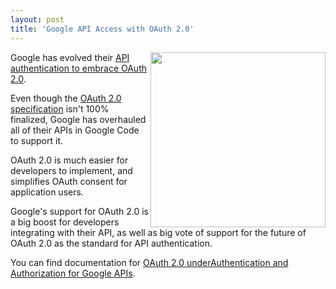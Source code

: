 ```yaml
---
layout: post
title: 'Google API Access with OAuth 2.0'
---
```

<img src="http://3.bp.blogspot.com/-ruRNTrvU__M/TX5Rrj3cXZI/AAAAAAAAAHw/t6n8Ayv6JUE/s400/image00.png" alt="" width="280" align="right" />Google has evolved their <a title="API Authentication with OAuth 2.0" href="http://googlecode.blogspot.com/2011/03/making-auth-easier-oauth-20-for-google.html">API authentication to embrace OAuth 2.0</a>.<p></p>
Even though the <a title="OAuth 2.0 Specification" href="http://wiki.oauth.net/w/page/25236487/OAuth-2">OAuth 2.0 specification</a> isn't 100% finalized, Google has overhauled all of their APIs in Google Code to support it.<p></p>
OAuth 2.0 is much easier for developers to implement, and simplifies OAuth consent for application users.<p></p>
Google's support for OAuth 2.0 is a big boost for developers integrating with their API, as well as big vote of support for the future of OAuth 2.0 as the standard for API authentication.<p></p>
You can find documentation for <a title="Oauth 2.0 for Google APIs" href="http://code.google.com/apis/accounts/docs/OAuth2.html">OAuth 2.0 underAuthentication and Authorization for Google APIs</a>.<p></p>
&nbsp;
